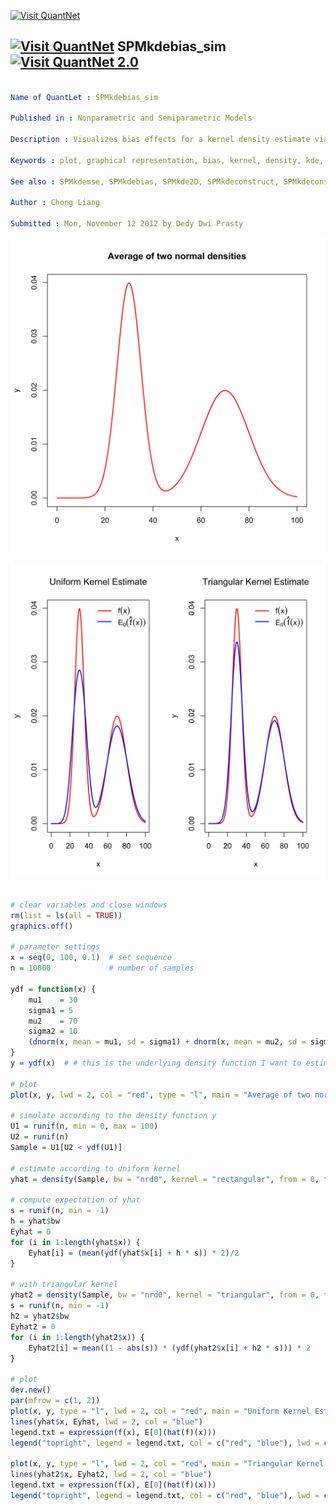 
[<img src="https://github.com/QuantLet/Styleguide-and-Validation-procedure/blob/master/pictures/banner.png" alt="Visit QuantNet">](http://quantlet.de/index.php?p=info)

## [<img src="https://github.com/QuantLet/Styleguide-and-Validation-procedure/blob/master/pictures/qloqo.png" alt="Visit QuantNet">](http://quantlet.de/) **SPMkdebias_sim** [<img src="https://github.com/QuantLet/Styleguide-and-Validation-procedure/blob/master/pictures/QN2.png" width="60" alt="Visit QuantNet 2.0">](http://quantlet.de/d3/ia)

```yaml

Name of QuantLet : SPMkdebias_sim

Published in : Nonparametric and Semiparametric Models

Description : Visualizes bias effects for a kernel density estimate via simulation n = 10000.

Keywords : plot, graphical representation, bias, kernel, density, kde, simulation, normal, uniform

See also : SPMkdemse, SPMkdebias, SPMkde2D, SPMkdeconstruct, SPMkdeconstruct-Sliders

Author : Chong Liang

Submitted : Mon, November 12 2012 by Dedy Dwi Prasty

```

![Picture1](SPMkdebias_sim_1-1.png)

![Picture2](SPMkdebias_sim_2-1.png)


```r

# clear variables and close windows
rm(list = ls(all = TRUE))
graphics.off()

# parameter settings
x = seq(0, 100, 0.1)  # set sequence
n = 10000             # number of samples

ydf = function(x) {
    mu1    = 30
    sigma1 = 5
    mu2    = 70
    sigma2 = 10
    (dnorm(x, mean = mu1, sd = sigma1) + dnorm(x, mean = mu2, sd = sigma2))/2
}
y = ydf(x)  # # this is the underlying density function I want to estimate

# plot
plot(x, y, lwd = 2, col = "red", type = "l", main = "Average of two normal densities")

# simulate according to the density function y
U1 = runif(n, min = 0, max = 100)
U2 = runif(n)
Sample = U1[U2 < ydf(U1)]

# estimate according to uniform kernel
yhat = density(Sample, bw = "nrd0", kernel = "rectangular", from = 0, to = 100)

# compute expectation of yhat
s = runif(n, min = -1)
h = yhat$bw
Eyhat = 0
for (i in 1:length(yhat$x)) {
    Eyhat[i] = (mean(ydf(yhat$x[i] + h * s)) * 2)/2
}

# with triangular kernel
yhat2 = density(Sample, bw = "nrd0", kernel = "triangular", from = 0, to = 100)
s = runif(n, min = -1)
h2 = yhat2$bw
Eyhat2 = 0
for (i in 1:length(yhat2$x)) {
    Eyhat2[i] = mean((1 - abs(s)) * (ydf(yhat2$x[i] + h2 * s))) * 2
}

# plot
dev.new()
par(mfrow = c(1, 2))
plot(x, y, type = "l", lwd = 2, col = "red", main = "Uniform Kernel Estimate", font.main = 1)
lines(yhat$x, Eyhat, lwd = 2, col = "blue")
legend.txt = expression(f(x), E[0](hat(f)(x)))
legend("topright", legend = legend.txt, col = c("red", "blue"), lwd = c(2, 2), bty = "n")

plot(x, y, type = "l", lwd = 2, col = "red", main = "Triangular Kernel Estimate", font.main = 1)
lines(yhat2$x, Eyhat2, lwd = 2, col = "blue")
legend.txt = expression(f(x), E[0](hat(f)(x)))
legend("topright", legend = legend.txt, col = c("red", "blue"), lwd = c(2, 2), bty = "n")


```
